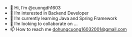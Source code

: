 - 👋 Hi, I’m @cuongdh1603
- 👀 I’m interested in Backend Developer
- 🌱 I’m currently learning Java and Spring Framework
- 💞️ I’m looking to collaborate on ...
- 📫 How to reach me  dohungcuong16032001@gmail.com

<!---
cuongdh1603/cuongdh1603 is a ✨ special ✨ repository because its `README.md` (this file) appears on your GitHub profile.
You can click the Preview link to take a look at your changes.
--->
